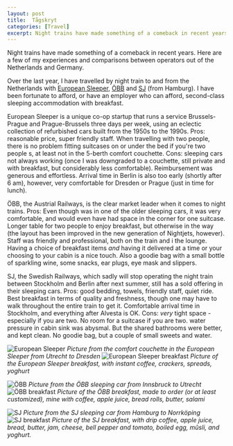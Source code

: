 ```yaml
---
layout: post
title:  Tågskryt
categories: [Travel]
excerpt: Night trains have made something of a comeback in recent years. Here are a few of my experiences and comparisons between operators out of the Netherlands and Germany.
---
```


Night trains have made something of a comeback in recent years. Here are a few of my experiences and comparisons between operators out of the Netherlands and Germany.

Over the last year, I have travelled by night train to and from the Netherlands with [European Sleeper](https://www.europeansleeper.eu/), [ÖBB](https://www.nightjet.com/#/home) and [SJ](https://www.sj.se/allt-om-resan/sj-nattag) (from Hamburg). I have been fortunate to afford, or have an employer who can afford, second-class sleeping accommodation with breakfast.

European Sleeper is a unique co-op startup that runs a service Brussels-Prague and Prague-Brussels three days per week, using an eclectic collection of refurbished cars built from the 1950s to the 1990s. Pros: reasonable price, super friendly staff. When travelling with two people, there is no problem fitting suitcases on or under the bed if you're two people s, at least not in the 5-berth comfort couchette. Cons: sleeping cars not always working (once I was downgraded to a couchette, still private and with breakfast, but considerably less comfortable). Reimbursement was generous and effortless. Arrival time in Berlin is also too early (shortly after 6 am), however, very comfortable for Dresden or Prague (just in time for lunch).

ÖBB, the Austrial Railways, is the clear market leader when it comes to night trains. Pros: Even though was in one of the older sleeping cars, it was very comfortable, and would even have had space in the corner for one suitcase. Longer table for two people to enjoy breakfast, but otherwise in the way (the layout has been improved in the new generation of Nightjets, however). Staff was friendly and professional, both on the train and i the lounge. Having a choice of breakfast items _and_ having it delivered at a time or your choosing to your cabin is a nice touch. Also a goodie bag with a small bottle of sparkling wine, some snacks, ear plugs, eye mask and slippers.

SJ, the Swedish Railways, which sadly will stop operating the night train between Stockholm and Berlin after next summer, still has a sold offering in their sleeping cars. Pros: good bedding, towels, friendly staff, quiet ride. Best breakfast in terms of quality and freshness, though one may have to walk throughout the entire train to get it. Comfortable arrival time in Stockholm, and everything after Alvesta is OK. Cons: _very_ tight space - especially if you are two. No room for a suitcase if you are two. water pressure in cabin sink was abysmal. But the shared bathrooms were better, and kept clean. No goodie bag, but a couple of small sweets and water.



![European Sleeper]({{magnuspalmblad.github.io}}/assets/European_Sleeper.jpg)
*Picture from the comfort couchette in the European Sleeper from Utrecht to Dresden*
![European Sleeper breakfast]({{magnuspalmblad.github.io}}/assets/European_Sleeper_breakfast.jpg)
*Picture of the European Sleeper breakfast, with instant coffee, crackers, spreads, yoghurt*

![ÖBB]({{magnuspalmblad.github.io}}/assets/OBB.jpg)
*Picture from the ÖBB sleeping car from Innsbruck to Utrecht*
![ÖBB breakfast]({{magnuspalmblad.github.io}}/assets/OBB_breakfast.jpg)
*Picture of the ÖBB breakfast, made to order (or at least customized), mine with coffee, apple juice, bread rolls, butter, salami*

![SJ]({{magnuspalmblad.github.io}}/assets/SJ.jpg)
*Picture from the SJ sleeping car from Hamburg to Norrköping*
![SJ breakfast]({{magnuspalmblad.github.io}}/assets/SJ_breakfast.jpg)
*Picture of the SJ breakfast, with drip coffee, apple juice, bread, butter, jam, cheese, bell pepper and tomato, boiled egg, mûsli, and yoghurt.*

&nbsp;
&nbsp;
&nbsp;
